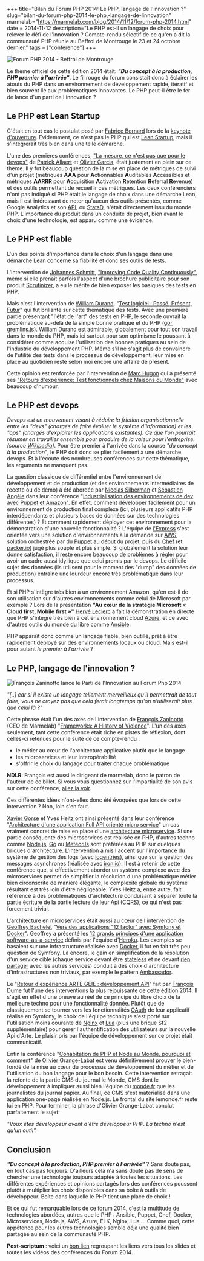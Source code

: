 +++
title="Bilan du Forum PHP 2014: Le PHP, langage de l'innovation ?"
slug="bilan-du-forum-php-2014-le-php,-langage-de-linnovation"
marmelab="https://marmelab.com/blog/2014/11/12/forum-php-2014.html"
date = 2014-11-12
description="Le PHP est-il un langage de choix pour relever le défi de l'innovation ? Compte-rendu sélectif de ce qu'en a dit la communauté PHP réunie au Beffroi de Montrouge le 23 et 24 octobre dernier."
tags = ["conference"]
+++

<img src="/images/blog/fphp2014-a.jpg" alt="Forum PHP 2014 - Beffroi de Montrouge" class="medium" >

Le thème officiel de cette édition 2014 était: ***"Du concept à la production, PHP premier à l'arrivée"***. Le fil rouge du forum consistait donc à éclairer les atouts du PHP dans un environnement de développement rapide, itératif et bien souvent lié aux problématiques innovantes. Le PHP peut-il être le fer de lance d'un parti de l'innovation ?

## Le PHP est Lean Startup

C'était en tout cas le postulat posé par [Fabrice Bernard](https://twitter.com/theodo) lors de la [keynote d'ouverture](http://www.youtube.com/watch?v=j1ht5fpaoUE). Evidemment, ce n'est pas le PHP qui est [Lean Startup](http://fr.wikipedia.org/wiki/Lean_Startup), mais il s’intégrerait très bien dans une telle démarche.

L'une des premières conférences,  ["La mesure, ce n'est pas que pour le devops"](http://www.youtube.com/watch?v=8tgvbue4Qqo) de [Patrick Allaert](https://twitter.com/patrick_allaert) et [Olivier Garcia](https://twitter.com/catchy_io), était justement en plein sur ce thème. Il y fut beaucoup question de la mise en place de métriques de suivi d'un projet (métriques **AAA** pour **A**ctionnables **A**uditables **A**ccessibles et métriques **AARRR** pour **A**cquisition **A**ctivation **R**etention **R**eferral **R**evenue) et des outils permettant de recueillir ces métriques. Les deux conférenciers n'ont pas indiqué si PHP était le langage de choix dans une démarche Lean, mais il est intéressant de noter qu'aucun des outils présentés, comme Google Analytics et son [API](https://developers.google.com/analytics/?hl=FR), ou [StatsD](https://github.com/etsy/statsd), n'était directement issu du monde PHP.
L'importance du produit dans un conduite de projet, bien avant le choix d'une technologie, est apparu comme une évidence.

## Le PHP est fiable
L'un des points d'importance dans le choix d'un langage dans une démarche Lean concerne sa fiabilité et donc ses outils de tests.

L'intervention de [Johannes Schmitt](https://twitter.com/schmittjoh), ["Improving Code Quality Continuously"](http://www.youtube.com/watch?v=3X2a1pdy4cU), même si elle prenait parfois l'aspect d'une brochure publicitaire pour son produit [Scrutinizer](https://scrutinizer-ci.com/), a eu le mérite de bien exposer les basiques des tests en PHP.

Mais c'est l'intervention de [William Durand](https://twitter.com/couac), "[Test logiciel : Passé, Présent, Futur](https://speakerdeck.com/willdurand/test-logiciel-passe-present-futur-forum-PHP)" qui fut brillante sur cette thématique des tests. Avec une première partie présentant "l'état de l'art" des tests en PHP, le seconde ouvrait la problématique au-delà de la simple bonne pratique et du PHP ([gor](https://github.com/buger/gor), [gremlins.js](https://github.com/marmelab/gremlins.js)).
William Durand est admirable, globalement pour tout son travail dans le monde du PHP, mais ici surtout pour son optimisme le poussant à considérer comme acquise l'utilisation des bonnes pratiques au sein de l'industrie du développement PHP. Même s'il ne s'agit plus de convaincre de l'utilité des tests dans le processus de développement, leur mise en place au quotidien reste selon moi encore une affaire de présent.

Cette opinion est renforcée par l'intervention de [Marc Hugon](https://twitter.com/marc_hugon) qui a présenté ses ["Retours d'expérience: Test fonctionnels chez Maisons du Monde"](https://www.youtube.com/watch?v=4lNpQOiUsGc) avec beaucoup d'humour.

## Le PHP est devops

*Devops est un mouvement visant à réduire la friction organisationnelle entre les "devs" (chargés de faire évoluer le système d'information) et les "ops" (chargés d'exploiter les applications existantes). Ce que l'on pourrait résumer en travailler ensemble pour produire de la valeur pour l'entreprise. (source [Wikipedia](http://fr.wikipedia.org/wiki/Devops))*.
Pour être premier à l'arrivée dans la course *"du concept à la production"*, le PHP doit donc se plier facilement à une démarche devops. Et à l'écoute des nombreuses conférences sur cette thématique, les arguments ne manquent pas.

La question classique de différentiel entre l'environnement de développement et de production (et des environnements intermédiaires de recette ou de démo) a été abordée par [Nicolas Silberman](https://twitter.com/nsilberman) et [Sébastien Angèle](https://twitter.com/sangele) dans leur conférence "[Industrialisation des environnements de dev avec Puppet et Amazon](https://www.youtube.com/watch?v=FIhaYethz3g)".
En effet, comment développer facilement pour un environnement de production final complexe (ici, plusieurs applicatifs PHP interdépendants et plusieurs bases de données sur des technologies différentes) ? Et comment rapidement déployer cet environnement pour la démonstration d'une nouvelle fonctionnalité ? L'équipe de [l'Express](http://lexpress.fr) s'est orientée vers une solution d'environnements à la demande sur [AWS](http://aws.amazon.com/fr/), solution orchestrée par du [Puppet](http://puppetlabs.com/) au début du projet, puis du [Chef](https://www.getchef.com/) (et [packer.io](https://packer.io/)) jugé plus souple et plus simple. Si globalement la solution leur donne satisfaction, il reste encore beaucoup de problèmes à régler pour avoir un cadre aussi idyllique que celui promis par le devops. Le difficile sujet des données (ils utilisent pour le moment des "dump" des données de production) entraîne une lourdeur encore très problématique dans leur processus.

Et si PHP s'intègre très bien à un environnement Amazon, qu'en est-il de son utilisation sur d'autres environnements comme celui de Microsoft par exemple ? Lors de la présentation **"Au cœur de la stratégie Microsoft « Cloud first, Mobile first »"** [Hervé Leclerc](https://twitter.com/hleclerc) a fait la démonstration en directe que PHP s'intègre très bien à cet environnement cloud [Azure](http://azure.microsoft.com/fr-fr/develop/PHP/), et ce avec d'autres outils du monde du libre comme [Ansible](http://www.ansible.com/home).

PHP apparaît donc comme un langage fiable, bien outillé, prêt à être rapidement déployé sur des environnements locaux ou cloud. Mais est-il pour autant *le premier à l'arrivée* ?

## Le PHP, langage de l'innovation ?

<img src="/images/blog/fphp2014-b.jpg" alt="François Zaninotto lance le Parti de l'Innovation au Forum Php 2014" class="medium" >

<cite>"[..] car si il existe un langage tellement merveilleux qu'il permettrait de tout faire, vous ne croyez pas que cela ferait longtemps qu'on n'utiliserait plus que celui là ?"</cite>

Cette phrase était l'un des axes de l'intervention de [François Zaninotto](https://twitter.com/francoisz) (CEO de Marmelab) "[Frameworks: A History of Violence](https://www.youtube.com/watch?v=ep3Oztvy0rk)". L'un des axes seulement, tant cette conférence était riche en pistes de réflexion, dont celles-ci retenues pour le suite de ce compte-rendu :

* le métier au cœur de l'architecture applicative plutôt que le langage
* les microservices et leur interopérabilité
* s'offrir le choix du langage pour traiter chaque problématique

**NDLR**: François est aussi le dirigeant de marmelab, donc le patron de l'auteur de ce billet. Si vous vous questionnez sur l'impartialité de son avis sur cette conférence, [allez la voir](https://www.youtube.com/watch?v=ep3Oztvy0rk).

Ces différentes idées n'ont-elles donc été évoquées que lors de cette intervention ? Non, loin s'en faut.

[Xavier Gorse](https://twitter.com/xgorse) et Yves Heitz ont ainsi présenté dans leur conférence "[Architecture d'une application Full API orienté micro service](http://www.slideshare.net/mobile/xgorse/klubup-forumphp-join)" un cas vraiment concret de mise en place d'une [architecture microservice](http://martinfowler.com/articles/microservices.html). Si une partie conséquente des microservices est réalisée en PHP, d'autres techno comme [Node.js](http://nodejs.org/), [Go](http://golang.org/) ou [MeteorJs](https://www.meteor.com/) sont préférées au PHP sur quelques briques d'architecture.
L'intervention a mis l'accent sur l'importance du système de gestion des logs (avec [logentries](https://logentries.com/)), ainsi que sur la gestion des messages asynchrones (réalisée avec [iron.io](http://www.iron.io/)).
Il est à retenir de cette conférence que, si effectivement aborder un système complexe avec des microservices permet de simplifier la résolution d'une problématique métier bien circonscrite de manière élégante, le complexité globale du système résultant est très loin d'être négligeable. Yves Heitz a, entre autre, fait référence à des problématiques d'architecture conduisant à séparer toute la partie écriture de la partie lecture de leur Api ([CQRS](http://martinfowler.com/bliki/CQRS.html)), ce qui n'est pas forcement trivial.

L'architecture en microservices était aussi au cœur de l'intervention de [Geoffrey Bachelet](https://twitter.com/ubermuda) "[Vers des applications "12 factor" avec Symfony et Docker](https://speakerdeck.com/ubermuda/vers-des-applications-twelve-factor)". Geoffrey a présenté les [12 grands principes d'une application software-as-a-service](http://12factor.net) définis par l'équipe d'[Heroku](https://www.heroku.com/). Les exemples se basaient sur une infrastructure réalisée avec [Docker](https://www.docker.com/), il fut en fait très peu question de Symfony. Là encore, le gain en simplification de la résolution d'un service ciblé (chaque service devant être [stateless](http://12factor.net/processes) et ne devant [rien partager](http://en.wikipedia.org/wiki/Shared_nothing_architecture) avec les autres services) conduit à des choix d'architecture d'infrastructures non triviaux, par exemple le pattern [Ambassador](http://docs.docker.com/articles/ambassador_pattern_linking/).

Le "[Retour d'expérience ARTE GEIE : développement API](https://www.youtube.com/watch?v=nxqEpkTV_BE)" fait par [François Dume](https://twitter.com/@_franek_) fut l'une des interventions la plus réjouissante de cette édition 2014. Il s'agit en effet d'une preuve au réel de ce principe du libre choix de la meilleure techno pour une fonctionnalité donnée. Plutôt que de classiquement se tourner vers les fonctionnalités [OAuth](http://fr.wikipedia.org/wiki/OAuth) de leur applicatif réalisé en Symfony, le choix de l'équipe technique s'est porté sur l'utilisation moins courante de [Nginx](http://nginx.org/) et [Lua](http://fr.wikipedia.org/wiki/Lua) (plus une brique Sf2 supplémentaire) pour gérer l'authentification des utilisateurs sur la nouvelle Api d'Arte. Le plaisir pris par l'équipe de développement sur ce projet était communicatif.

Enfin la conférence "[Cohabitation de PHP et Node au Monde, pourquoi et comment](https://www.youtube.com/watch?v=0mjw-jI50w0)" de [Olivier Grange-Labat](https://twitter.com/ogrange) est venu définitivement prouver le bien-fondé de la mise au cœur du processus de développement du métier et de l'utilisation du bon langage pour le bon besoin. Cette intervention retraçait la refonte de la partie CMS du journal le Monde, CMS dont le développement à impliquer aussi bien l'équipe du [monde.fr](http://www.lemonde.fr/) que les journalistes du journal papier. Au final, ce CMS s'est matérialisé dans une application one-page réalisée en Node.js. Le frontal du site lemonde.fr reste lui en PHP.
Pour terminer, la phrase d'Olivier Grange-Labat conclut parfaitement le sujet:

<cite>"Voux êtes développeur avant d'être développeur PHP. La techno n'est qu'un outil".</cite>

## Conclusion

***"Du concept à la production, PHP premier à l'arrivée"*** ? Sans doute pas, en tout cas pas toujours. D'ailleurs cela n'a sans doute pas de sens de chercher une technologie toujours adaptée à toutes les situations. Les différentes expériences et opinions partagés lors des conférences poussent plutôt à multiplier les choix disponibles dans sa boîte à outils de développeur. Boîte dans laquelle le PHP tient une place de choix !

Et ce qui fut remarquable lors de ce forum 2014, c'est la multitude de technologies abordées, autres que le PHP : Ansible, Puppet, Chef, Docker, Microservices, Node.js, AWS, Azure, ELK, Nginx, Lua ... Comme quoi, cette appétence pour les autres technologies semble déjà une qualité bien partagée au sein de la communauté PHP.

**Post-scriptum** : voici un [bon lien](https://gist.github.com/antfroger/6da522662de5a36ec6bc) regroupant les liens vers tous les slides et toutes les vidéos des conférences du Forum 2014.
